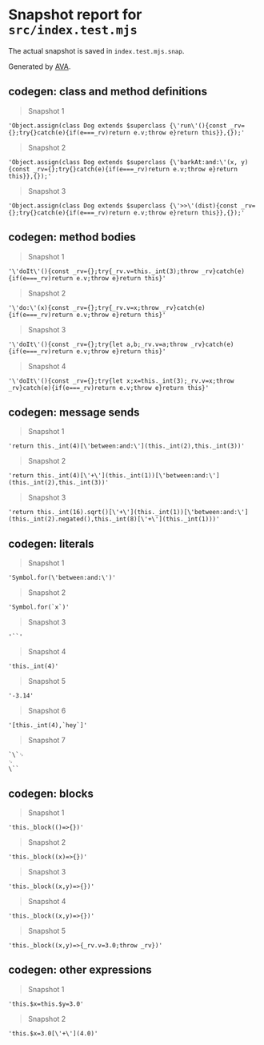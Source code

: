 # Snapshot report for `src/index.test.mjs`

The actual snapshot is saved in `index.test.mjs.snap`.

Generated by [AVA](https://avajs.dev).

## codegen: class and method definitions

> Snapshot 1

    'Object.assign(class Dog extends $superclass {\'run\'(){const _rv={};try{}catch(e){if(e===_rv)return e.v;throw e}return this}},{});'

> Snapshot 2

    'Object.assign(class Dog extends $superclass {\'barkAt:and:\'(x, y){const _rv={};try{}catch(e){if(e===_rv)return e.v;throw e}return this}},{});'

> Snapshot 3

    'Object.assign(class Dog extends $superclass {\'>>\'(dist){const _rv={};try{}catch(e){if(e===_rv)return e.v;throw e}return this}},{});'

## codegen: method bodies

> Snapshot 1

    '\'doIt\'(){const _rv={};try{_rv.v=this._int(3);throw _rv}catch(e){if(e===_rv)return e.v;throw e}return this}'

> Snapshot 2

    '\'do:\'(x){const _rv={};try{_rv.v=x;throw _rv}catch(e){if(e===_rv)return e.v;throw e}return this}'

> Snapshot 3

    '\'doIt\'(){const _rv={};try{let a,b;_rv.v=a;throw _rv}catch(e){if(e===_rv)return e.v;throw e}return this}'

> Snapshot 4

    '\'doIt\'(){const _rv={};try{let x;x=this._int(3);_rv.v=x;throw _rv}catch(e){if(e===_rv)return e.v;throw e}return this}'

## codegen: message sends

> Snapshot 1

    'return this._int(4)[\'between:and:\'](this._int(2),this._int(3))'

> Snapshot 2

    'return this._int(4)[\'+\'](this._int(1))[\'between:and:\'](this._int(2),this._int(3))'

> Snapshot 3

    'return this._int(16).sqrt()[\'+\'](this._int(1))[\'between:and:\'](this._int(2).negated(),this._int(8)[\'+\'](this._int(1)))'

## codegen: literals

> Snapshot 1

    'Symbol.for(\'between:and:\')'

> Snapshot 2

    'Symbol.for(`x`)'

> Snapshot 3

    '``'

> Snapshot 4

    'this._int(4)'

> Snapshot 5

    '-3.14'

> Snapshot 6

    '[this._int(4),`hey`]'

> Snapshot 7

    `\`␊
    ␊
    \``

## codegen: blocks

> Snapshot 1

    'this._block(()=>{})'

> Snapshot 2

    'this._block((x)=>{})'

> Snapshot 3

    'this._block((x,y)=>{})'

> Snapshot 4

    'this._block((x,y)=>{})'

> Snapshot 5

    'this._block((x,y)=>{_rv.v=3.0;throw _rv})'

## codegen: other expressions

> Snapshot 1

    'this.$x=this.$y=3.0'

> Snapshot 2

    'this.$x=3.0[\'+\'](4.0)'
